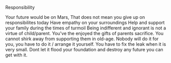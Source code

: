 Responsibility

Your future would be on Mars,
That does not mean you give up on responsibilites today
Have empathy on your surroundings
Help and support your family during the times of turmoil
Being indifferent and ignorant is not a virtue of child/parent.
You've the enjoyed the gifts of parents sacrifice. 
You cannot shirk away from supporting them in old-age.
Nobody will do it for you, you have to do it / arrange it yourself.
You have to fix the leak when it is very small. 
Dont let it flood your foundation and destroy any future you can get with it.
